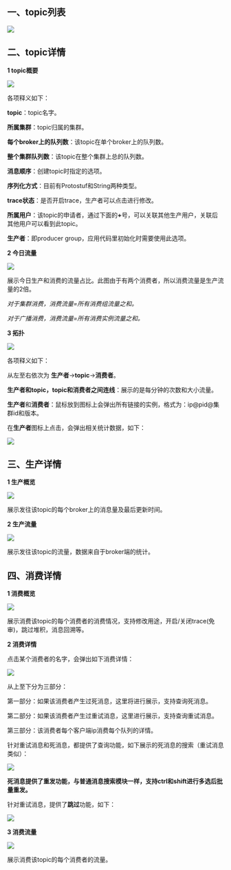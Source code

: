 ## 一、<span id="list">topic列表</span>

![](img/3.8.png)

## 二、<span id="detail">topic详情</span>

**1 topic概要**

![](img/3.0.png)

各项释义如下：

**topic**：topic名字。

**所属集群**：topic归属的集群。

**每个broker上的队列数**：该topic在单个broker上的队列数。

**整个集群队列数**：该topic在整个集群上总的队列数。

**消息顺序**：创建topic时指定的选项。

**序列化方式**：目前有Protostuf和String两种类型。

**trace状态**：是否开启trace，生产者可以点击进行修改。

**所属用户**：该topic的申请者，通过下面的<b>+</b>号，可以关联其他生产用户，关联后其他用户可以看到此topic。

**生产者**：即producer group，应用代码里初始化时需要使用此选项。

**2 今日流量**

![](img/3.1.png)

展示今日生产和消费的流量占比。此图由于有两个消费者，所以消费流量是生产流量的2倍。

*对于集群消费，消费流量=所有消费组流量之和。*

*对于广播消费，消费流量=所有消费实例流量之和。*

**3 拓扑**

![](img/3.2.png)

各项释义如下：

从左至右依次为 **生产者**->**topic**->**消费者**。

**生产者和topic，topic和消费者之间连线**：展示的是每分钟的次数和大小流量。

**生产者**和**消费者**：鼠标放到图标上会弹出所有链接的实例，格式为：ip@pid@集群id和版本。

在**生产者**图标上点击，会弹出相关统计数据，如下：

![](img/3.3.png)

## 三、<span id="produce">生产详情</span>

**1 生产概览**

![](img/3.4.png)

展示发往该topic的每个broker上的消息量及最后更新时间。

**2 生产流量**

![](img/3.5.png)

展示发往该topic的流量，数据来自于broker端的统计。

## 四、<span id="consume">消费详情</span>

**1 消费概览**

![](img/3.6.png)

展示消费该topic的每个消费者的消费情况，支持修改用途，开启/关闭trace(免审)，跳过堆积，消息回溯等。

**2 消费详情**

点击某个消费者的名字，会弹出如下消费详情：

![](img/3.9.png)

从上至下分为三部分：

第一部分：如果该消费者产生过死消息，这里将进行展示，支持查询死消息。

第二部分：如果该消费者产生过重试消息，这里进行展示，支持查询重试消息。

第三部分：该消费者每个客户端ip消费每个队列的详情。

针对重试消息和死消息，都提供了查询功能，如下展示的死消息的搜索（重试消息类似）：

![](img/5.6.png)

**死消息提供了重发功能，与普通消息搜索模块一样，支持ctrl和shift进行多选后批量重发。**

针对重试消息，提供了**跳过**功能，如下：

![](img/5.7.png)

**3 消费流量**

![](img/3.7.png)

展示消费该topic的每个消费者的流量。